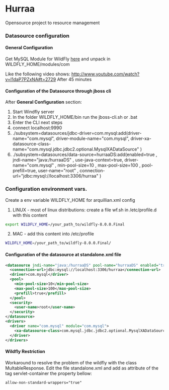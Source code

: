 # Hurraa

Opensource project to resource management

### Datasource configuration

#### General Configuration

Get MySQL Module for WildFly [here](https://github.com/cejug/hurraa/wiki/hurraa-wildfly-driver-module/mysql.zip) 
and unpack in WILDFLY_HOME/modules/com

Like the following video shows: http://www.youtube.com/watch?v=l1daP7PZxNA#t=2729 After 45 minutes

#### Configuration of the Datasource through jboss cli

After **General Configuration** section: 

1. Start Windfly server
2. In the folder WILDFLY_HOME/bin run the jboss-cli.sh or .bat
3. Enter the CLI next steps
4. connect localhost:9990
5. ./subsystem=datasources/jdbc-driver=com.mysql:add(driver-name="com.mysql", driver-module-name="com.mysql", driver-xa-datasource-class-name="com.mysql.jdbc.jdbc2.optional.MysqlXADataSource" )
6. ./subsystem=datasources/data-source=hurraaDS:add(enabled=true , jndi-name="java:/hurraaDS" , use-java-context=true, driver-name="com.mysql" , min-pool-size=10 , max-pool-size=100 , pool-prefill=true, user-name="root" , connection-url="jdbc:mysql://localhost:3306/hurraa" )

### Configuration environment vars.
Create a env variable WILDFLY_HOME for arquillian.xml config

1. LINUX - most of linux distributions: create a file wf.sh in /etc/profile.d with this content 
```bash
export WILDFLY_HOME=/your_path_to/wildfly-8.0.0.Final
```
2. MAC - add this content into /etc/profile
```bash
WILDFLY_HOME=/your_path_to/wildfly-8.0.0.Final/ 
```


#### Configuration of the datasource at standalone.xml file

```xml
<datasource jndi-name="java:/hurraaDS" pool-name="hurraaDS" enabled="true" use-java-context="true">
  <connection-url>jdbc:mysql://localhost:3306/hurraa</connection-url>
  <driver>com.mysql</driver>
  <pool>
    <min-pool-size>10</min-pool-size>
    <max-pool-size>100</max-pool-size>
    <prefill>true</prefill>
  </pool>
  <security>
    <user-name>root</user-name>
  </security>
</datasource>
<drivers>
  <driver name="com.mysql" module="com.mysql">
    <xa-datasource-class>com.mysql.jdbc.jdbc2.optional.MysqlXADataSource</xa-datasource-class>
  </driver>
</drivers>
```
#### Wildfly Restriction
Workaround to resolve the problem of the wildfly with the class MultableResponse. Edit the file standalone.xml and add as attribute of the tag servlet-container the property bellow:
```xml
allow-non-standard-wrappers="true"
```

